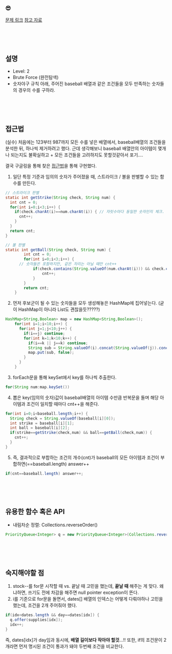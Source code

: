 

### &#128526;
[문제 링크](https://programmers.co.kr/learn/courses/30/lessons/42841)
[참고 자료](https://geehye.github.io/programmers-brute-force-search-04)

<br>
<br>
<br>

## 설명
* Level: 2
* Brute Force (완전탐색)
* 숫자야구 규칙 아래, 주어진 baseball 배열과 같은 조건들을 모두 만족하는 숫자들의 경우의 수를 구하라.


<br>
<br>
<br>

## 접근법
(실수) 처음에는 123부터 987까지 모든 수를 넣은 배열에서, baseball배열의 조건들을 분석한 뒤, 하나씩 제거하려고 했다. 근데 생각해보니 baseball 배열안의 아이템이 몇개나 되는지도 불확실하고 + 모든 조건들을 고려하지도 못할것같아서 포기....

결국 구글링을 통해 찾은 [접근법](https://geehye.github.io/programmers-brute-force-search-04)을 통해 구현했다.<br>



1) 일단 특정 기준과 임의의 숫자가 주어졌을 때, 스트라이크 / 볼을 판별할 수 있는 함수를 만든다.
```JAVA
// 스트라이크 판별
static int getStrike(String check, String num) {
  int cnt = 0;
  for(int i=0;i<3;i++) {
    if(check.charAt(i)==num.charAt(i)) { // 자릿수마다 동일한 숫자인지 체크. (Max = 3)
      cnt++;
    }
  }
  return cnt;
}
```
```JAVA
// 볼 판별
static int getBall(String check, String num) {
		int cnt = 0;
		for(int i=0;i<3;i++) {
      // 숫자들은 포함하지만, 같은 자리는 아닐 때만 cnt++
			if(check.contains(String.valueOf(num.charAt(i))) && check.charAt(i)!=num.charAt(i)) {
				cnt++;
			}
		}
		return cnt;
	}
```

2) 먼저 후보군이 될 수 있는 숫자들을 모두 생성해놓은 HashMap에 집어넣는다. (굳이 HashMap이 아니라 List도 괜찮을듯?????)
```JAVA
HashMap<String,Boolean> map = new HashMap<String,Boolean>();
    for(int i=1;i<10;i++) {
      for(int j=1;j<10;j++) {
        if(i==j) continue;
        for(int k=1;k<10;k++) {
          if(i==k || j==k) continue;
          String sub = String.valueOf(i).concat(String.valueOf(j)).concat(String.valueOf(k));
          map.put(sub, false);
        }
      }
    }
```


3) forEach문을 통해 keySet에서 key를 하나씩 추출한다.
```JAVA
for(String num:map.keySet())
```


4) 뽑은 key(임의의 숫자)값이 baseball배열의 아이템 수만큼 반복문을 돌며 해당 아이템과 조건이 일치할 때마다 cnt++을 해준다. 
```JAVA
for(int i=0;i<baseball.length;i++) {
  String check = String.valueOf(baseball[i][0]);
  int strike = baseball[i][1];
  int ball = baseball[i][2];
  if(strike==getStrike(check,num) && ball==getBall(check,num)) {
    cnt++;
  }
}
```


5) 즉, 결과적으로 부합하는 조건의 개수(cnt)가 baseball의 모든 아이템과 조건이 부합하면(==baseball.length) answer++
```JAVA
if(cnt==baseball.length) answer++;
```


<br>
<br>
<br>

## 유용한 함수 혹은 API
* 내림차순 정렬: Collections.reverseOrder()
```JAVA
PriorityQueue<Integer> q = new PriorityQueue<Integer>(Collections.reverseOrder());
```

<br>
<br>
<br>

## 숙지해야할 점
1) stock--를 for문 시작할 때 vs. 끝날 때 고민을 했는데, **끝날 때** 해주는 게 맞다. 왜냐하면, 쓰기도 전에 차감을 해주면 null pointer exception이 뜬다.
2) i를 기준으로 for문을 돌면서, dates[] 배열의 인덱스는 어떻게 다뤄야하나 고민을 했는데, 조건을 2개 주어줘야 했다.
```JAVA
if(idx<dates.length && day==dates[idx]) {
  q.offer(supplies[idx]);
  idx++;
}
```
즉, dates[idx]가 day임과 동시에, **배열 길이보다 작아야 할것**...!!
또한, if의 조건문이 2개라면 먼저 명시된 조건이 통과가 돼야 두번째 조건을 비교한다. 


<br>
<br>
<br>
